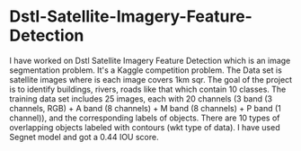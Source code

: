 # Dstl-Satellite-Imagery-Feature-Detection
I have worked on Dstl Satellite Imagery Feature Detection which is an image segmentation problem. It's a Kaggle competition problem. The Data set is satellite images where is each image covers 1km sqr. The goal of the project is to identify buildings, rivers, roads like that which contain 10 classes.  The training data set includes 25 images, each with 20 channels (3 band (3 channels, RGB) + A band (8 channels) + M band (8 channels) + P band (1 channel)), and the corresponding labels of objects. There are 10 types of overlapping objects labeled with contours (wkt type of data). I have used Segnet model and got a 0.44 IOU score.

